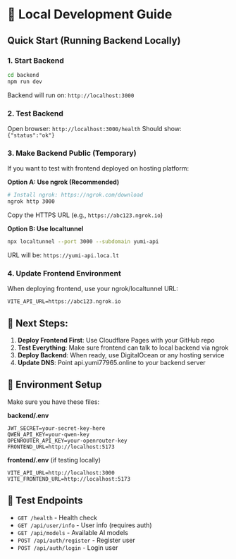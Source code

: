 # 🚀 Local Development Guide

## Quick Start (Running Backend Locally)

### 1. **Start Backend**
```bash
cd backend
npm run dev
```
Backend will run on: `http://localhost:3000`

### 2. **Test Backend**
Open browser: `http://localhost:3000/health`
Should show: `{"status":"ok"}`

### 3. **Make Backend Public (Temporary)**
If you want to test with frontend deployed on hosting platform:

**Option A: Use ngrok (Recommended)**
```bash
# Install ngrok: https://ngrok.com/download
ngrok http 3000
```
Copy the HTTPS URL (e.g., `https://abc123.ngrok.io`)

**Option B: Use localtunnel**
```bash
npx localtunnel --port 3000 --subdomain yumi-api
```
URL will be: `https://yumi-api.loca.lt`

### 4. **Update Frontend Environment**
When deploying frontend, use your ngrok/localtunnel URL:
```
VITE_API_URL=https://abc123.ngrok.io
```

## 🎯 **Next Steps:**

1. **Deploy Frontend First**: Use Cloudflare Pages with your GitHub repo
2. **Test Everything**: Make sure frontend can talk to local backend via ngrok
3. **Deploy Backend**: When ready, use DigitalOcean or any hosting service
4. **Update DNS**: Point api.yumi77965.online to your backend server

## 🔧 **Environment Setup**

Make sure you have these files:

**backend/.env**
```
JWT_SECRET=your-secret-key-here
QWEN_API_KEY=your-qwen-key
OPENROUTER_API_KEY=your-openrouter-key
FRONTEND_URL=http://localhost:5173
```

**frontend/.env** (if testing locally)
```
VITE_API_URL=http://localhost:3000
VITE_FRONTEND_URL=http://localhost:5173
```

## 🧪 **Test Endpoints**

- `GET /health` - Health check
- `GET /api/user/info` - User info (requires auth)
- `GET /api/models` - Available AI models
- `POST /api/auth/register` - Register user
- `POST /api/auth/login` - Login user 
